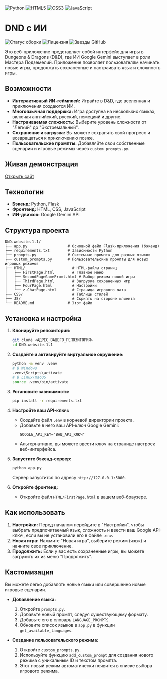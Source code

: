![Python](https://img.shields.io/badge/python-3670A0?style=for-the-badge&logo=python&logoColor=ffdd54)
![HTML5](https://img.shields.io/badge/html5-%23E34F26.svg?style=for-the-badge&logo=html5&logoColor=white)
![CSS3](https://img.shields.io/badge/css3-%231572B6.svg?style=for-the-badge&logo=css3&logoColor=white)
![JavaScript](https://img.shields.io/badge/javascript-%23323330.svg?style=for-the-badge&logo=javascript&logoColor=%23F7DF1E)

# DND с ИИ

![Статус сборки](https://github.com/<YOUR_GITHUB_USERNAME>//workflows/CI/badge.svg)
![Лицензия](https://img.shields.io/badge/License-MIT-yellow.svg)
![Звезды GitHub](https://img.shields.io/github/stars/<YOUR_GITHUB_USERNAME>/.svg?style=social)

Это веб-приложение представляет собой интерфейс для игры в Dungeons & Dragons (D&D), где ИИ Google Gemini выступает в роли Мастера Подземелий. Приложение позволяет пользователям начинать новые игры, продолжать сохраненные и настраивать язык и сложность игры.

## Возможности

- **Интерактивный ИИ-геймплей:** Играйте в D&D, где вселенная и приключения создаются ИИ.
- **Многоязычная поддержка:** Игра доступна на нескольких языках, включая английский, русский, немецкий и другие.
- **Настраиваемая сложность:** Выберите уровень сложности от "Легкий" до "Экстремальный".
- **Сохранение и загрузка:** Вы можете сохранять свой прогресс и возвращаться к приключению позже.
- **Пользовательские промпты:** Добавляйте свои собственные сценарии и игровые режимы через `custom_prompts.py`.

## Живая демонстрация

[Открыть сайт](<ССЫЛКА_НА_САЙТ>)

## Технологии

- **Бэкенд:** Python, Flask
- **Фронтенд:** HTML, CSS, JavaScript
- **ИИ-движок:** Google Gemini API

## Структура проекта

```
DND.website.1.1/
├── app.py                  # Основной файл Flask-приложения (бэкенд)
├── requirements.txt        # Зависимости Python
├── prompts.py              # Системные промпты для разных языков
├── custom_prompts.py       # Пользовательские промпты для новых игровых режимов
├── HTML/                     # HTML-файлы страниц
│   ├── FirstPage.html        # Главное меню
│   ├── SecondPageGamePromt.html # Выбор режима новой игры
│   ├── ThirdPage.html        # Загрузка сохраненных игр
│   ├── FourPage.html         # Настройки
│   └── z-ChatPage.html       # Страница игрового чата
├── CSS/                      # Таблицы стилей
├── JS/                       # Скрипты на стороне клиента
└── README.md               # Этот файл
```

## Установка и настройка

1.  **Клонируйте репозиторий:**
    ```bash
    git clone <АДРЕС_ВАШЕГО_РЕПОЗИТОРИЯ>
    cd DND.website.1.1
    ```

2.  **Создайте и активируйте виртуальное окружение:**
    ```bash
    python -m venv .venv
    # В Windows
    .venv\Scripts\activate
    # В Linux/macOS
    source .venv/bin/activate
    ```

3.  **Установите зависимости:**
    ```bash
    pip install -r requirements.txt
    ```

4.  **Настройте ваш API-ключ:**
    - Создайте файл `.env` в корневой директории проекта.
    - Добавьте в него ваш API-ключ Google Gemini:
      ```
      GOOGLE_API_KEY="ВАШ_API_КЛЮЧ"
      ```
    - Альтернативно, вы можете ввести ключ на странице настроек веб-интерфейса.

5.  **Запустите бэкенд-сервер:**
    ```bash
    python app.py
    ```
    Сервер запустится по адресу `http://127.0.0.1:5000`.

6.  **Откройте фронтенд:**
    - Откройте файл `HTML/FirstPage.html` в вашем веб-браузере.

## Как использовать

1.  **Настройки:** Перед началом перейдите в "Настройки", чтобы выбрать предпочитаемый язык, сложность и ввести ваш Google API-ключ, если вы не установили его в файле `.env`.
2.  **Новая игра:** Нажмите "Новая игра", выберите режим (язык) и начните свое приключение.
3.  **Продолжить:** Если у вас есть сохраненные игры, вы можете загрузить их из меню "Продолжить".

## Кастомизация

Вы можете легко добавлять новые языки или совершенно новые игровые сценарии.

-   **Добавление языка:**
    1.  Откройте `prompts.py`.
    2.  Добавьте новый промпт, следуя существующему формату.
    3.  Добавьте его в словарь `LANGUAGE_PROMPTS`.
    4.  Обновите список языков в `app.py` в функции `get_available_languages`.

-   **Создание пользовательского режима:**
    1.  Откройте `custom_prompts.py`.
    2.  Используйте функцию `add_custom_prompt` для создания нового режима с уникальным ID и текстом промпта.
    3.  Этот новый режим автоматически появится в списке выбора игрового режима.
